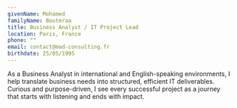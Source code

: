 ```yaml
---
givenName: Mohamed
familyName: Bouteraa
title: Business Analyst / IT Project Lead
location: Paris, France
phone: ""
email: contact@mad-consulting.fr
birthdate: 25/05/1995
---
```


As a Business Analyst in international and English-speaking environments, I help translate business needs into structured, efficient IT deliverables. Curious and purpose-driven, I see every successful project as a journey that starts with listening and ends with impact.

